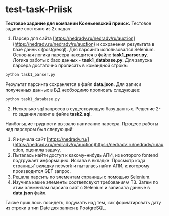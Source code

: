 # test-task-Priisk
**Тестовое задание для компании Ксеньеевский прииск.**
Тестовое задание состояло из 2х задач: 
1) Парсер для сайта [https://nedradv.ru/nedradv/ru/auction](https://nedradv.ru/nedradv/ru/auction) и сохранения результата в базе данных (postgresql).
Для парсинга использовался Selenium. Основная логика парсера находится в файле **task1_parser.py**. Логика работы с базо данных - **task1_database.py**.
Для запуска парсера достаточно прописать в командной строке:
```bash
python task1_parser.py
```
Результат парсинга сохраняется в файл **data.json**. Для записи полученных данных в БД необходимо прописать следующее:
```bash
python task1_database.py
```
2) Несколько sql запросов в существующую базу данных.
Решение 2-го задания лежит в файле **task2.sql**.


Наибольшие трудности вызвало написание парсера. Процесс работы над парсером был следующий:
1) Я изучила сайт [https://nedradv.ru/](https://nedradv.ru/nedradv/ru/auction)https://nedradv.ru/nedradv/ru/auction, оценила задачу.
2) Пыталась найти доступ к какому-нибудь АПИ, из которого fontend подгружает информацию. Искала в вкладке 'Просмотр кода страницы' вкладку network и пыталась найти АПИ, к которому производится GET запрос.
3) Решила парсить по элементам страницы с помощью Selenium.
4) Изучила какие элементы соответсвуют требованиям ТЗ. Затем по этим элементам парсила сайт с Selenium и записала данные в **data.json** файл.

Также пришлось посидеть, подумать над тем, как форматировать дату из строки в тип Date для записи в PostgreSQL.





